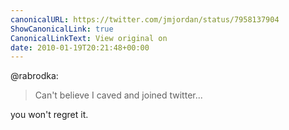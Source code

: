 ```yaml
---
canonicalURL: https://twitter.com/jmjordan/status/7958137904
ShowCanonicalLink: true
CanonicalLinkText: View original on
date: 2010-01-19T20:21:48+00:00
---
```

@rabrodka:

> Can't believe I caved and joined twitter...

you won't regret it.